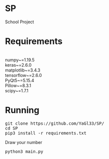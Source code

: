 # SP
School Project
# Requirements
<br>numpy~=1.19.5
<br>keras~=2.6.0
<br>matplotlib~=3.4.3
<br>tensorflow~=2.6.0
<br>PyQt5~=5.15.4
<br>Pillow~=8.3.1
<br>scipy~=1.7.1
# Running
<pre>
git clone https://github.com/YaGl33/SP/
cd SP
pip3 install -r requirements.txt
</pre>
Draw your number
<pre>
python3 main.py
</pre>

